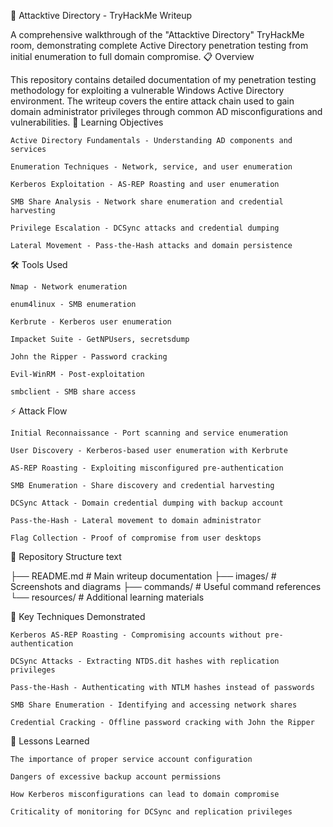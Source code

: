 🔐 Attacktive Directory - TryHackMe Writeup

A comprehensive walkthrough of the "Attacktive Directory" TryHackMe room, demonstrating complete Active Directory penetration testing from initial enumeration to full domain compromise.
📋 Overview

This repository contains detailed documentation of my penetration testing methodology for exploiting a vulnerable Windows Active Directory environment. The writeup covers the entire attack chain used to gain domain administrator privileges through common AD misconfigurations and vulnerabilities.
🎯 Learning Objectives

    Active Directory Fundamentals - Understanding AD components and services

    Enumeration Techniques - Network, service, and user enumeration

    Kerberos Exploitation - AS-REP Roasting and user enumeration

    SMB Share Analysis - Network share enumeration and credential harvesting

    Privilege Escalation - DCSync attacks and credential dumping

    Lateral Movement - Pass-the-Hash attacks and domain persistence

🛠️ Tools Used

    Nmap - Network enumeration

    enum4linux - SMB enumeration

    Kerbrute - Kerberos user enumeration

    Impacket Suite - GetNPUsers, secretsdump

    John the Ripper - Password cracking

    Evil-WinRM - Post-exploitation

    smbclient - SMB share access

⚡ Attack Flow

    Initial Reconnaissance - Port scanning and service enumeration

    User Discovery - Kerberos-based user enumeration with Kerbrute

    AS-REP Roasting - Exploiting misconfigured pre-authentication

    SMB Enumeration - Share discovery and credential harvesting

    DCSync Attack - Domain credential dumping with backup account

    Pass-the-Hash - Lateral movement to domain administrator

    Flag Collection - Proof of compromise from user desktops

📁 Repository Structure
text

├── README.md          # Main writeup documentation
├── images/            # Screenshots and diagrams
├── commands/          # Useful command references
└── resources/         # Additional learning materials

🚀 Key Techniques Demonstrated

    Kerberos AS-REP Roasting - Compromising accounts without pre-authentication

    DCSync Attacks - Extracting NTDS.dit hashes with replication privileges

    Pass-the-Hash - Authenticating with NTLM hashes instead of passwords

    SMB Share Enumeration - Identifying and accessing network shares

    Credential Cracking - Offline password cracking with John the Ripper

📖 Lessons Learned

    The importance of proper service account configuration

    Dangers of excessive backup account permissions

    How Kerberos misconfigurations can lead to domain compromise

    Criticality of monitoring for DCSync and replication privileges
